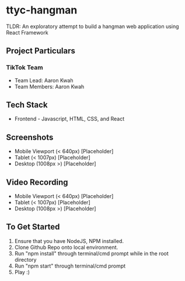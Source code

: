 # ttyc-hangman
TLDR: An exploratory attempt to build a hangman web application using React Framework

## Project Particulars

### TikTok Team
* Team Lead: Aaron Kwah
* Team Members: Aaron Kwah

## Tech Stack 
* Frontend - Javascript, HTML, CSS, and React

## Screenshots
* Mobile Viewport (< 640px) [Placeholder] <br>
* Tablet (< 1007px) [Placeholder] <br>
* Desktop (1008px >) [Placeholder] <br>

## Video Recording
* Mobile Viewport (< 640px) [Placeholder] <br>
* Tablet (< 1007px) [Placeholder] <br>
* Desktop (1008px >) [Placeholder] <br>

## To Get Started 
1. Ensure that you have NodeJS, NPM installed.
2. Clone Github Repo onto local environment.
3. Run "npm install" through terminal/cmd prompt while in the root directory
4. Run "npm start" through terminal/cmd prompt
5. Play :)




